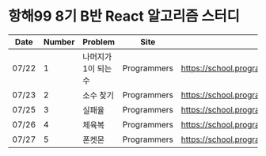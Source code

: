 # 항해99 8기 B반 React 알고리즘 스터디

|Date|Number|Problem|Site|Link|
|---|--|-----|---|---|
|07/22|1|나머지가 1이 되는 수|Programmers|https://school.programmers.co.kr/learn/courses/30/lessons/87389|
|07/23|2|소수 찾기|Programmers|https://school.programmers.co.kr/learn/courses/30/lessons/12921|
|07/25|3|실패율|Programmers|https://school.programmers.co.kr/learn/courses/30/lessons/42889|
|07/26|4|체육복|Programmers|https://school.programmers.co.kr/learn/courses/30/lessons/42862|
|07/27|5|폰켓몬|Programmers|https://school.programmers.co.kr/learn/courses/30/lessons/1845|

